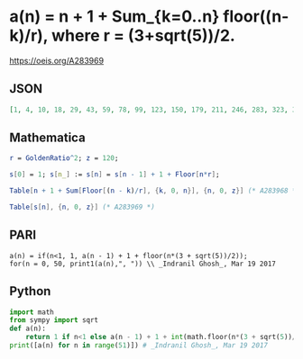 # a\(n\) \= n \+ 1 \+ Sum\_\{k\=0\.\.n\} floor\(\(n\-k\)/r\), where r \= \(3\+sqrt\(5\)\)/2\.
https://oeis.org/A283969
## JSON
```JSON
[1, 4, 10, 18, 29, 43, 59, 78, 99, 123, 150, 179, 211, 246, 283, 323, 365, 410, 458, 508, 561, 616, 674, 735, 798, 864, 933, 1004, 1078, 1154, 1233, 1315, 1399, 1486, 1576, 1668, 1763, 1860, 1960, 2063, 2168, 2276, 2386, 2499, 2615, 2733, 2854, 2978, 3104]
```
## Mathematica
```Mathematica
r = GoldenRatio^2; z = 120;
```
```Mathematica
s[0] = 1; s[n_] := s[n] = s[n - 1] + 1 + Floor[n*r];
```
```Mathematica
Table[n + 1 + Sum[Floor[(n - k)/r], {k, 0, n}], {n, 0, z}] (* A283968 *)
```
```Mathematica
Table[s[n], {n, 0, z}] (* A283969 *)
```
## PARI
```PARI
a(n) = if(n<1, 1, a(n - 1) + 1 + floor(n*(3 + sqrt(5))/2));
for(n = 0, 50, print1(a(n),", ")) \\ _Indranil Ghosh_, Mar 19 2017
```
## Python
```Python
import math
from sympy import sqrt
def a(n):
    return 1 if n<1 else a(n - 1) + 1 + int(math.floor(n*(3 + sqrt(5))/2))
print([a(n) for n in range(51)]) # _Indranil Ghosh_, Mar 19 2017
```
